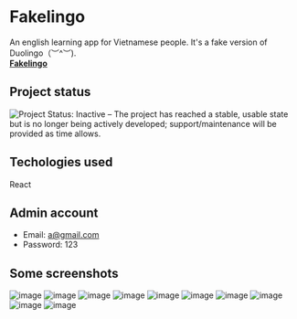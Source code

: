 # Fakelingo
An english learning app for Vietnamese people. It's a fake version of Duolingo（︶^︶).
<br />**[Fakelingo](https://english-learning-app.vercel.app/)**

## Project status
<image src="https://www.repostatus.org/badges/latest/inactive.svg" 
  alt="Project Status: Inactive – The project has reached a stable, usable state but is no longer being actively developed; support/maintenance will be provided as time allows."
  target="https://www.repostatus.org/#inactive">

## Techologies used
  React

## Admin account
  * Email: a@gmail.com
  * Password: 123

## Some screenshots
  ![image](https://user-images.githubusercontent.com/64318804/174578027-f5098555-2f59-485b-9517-d2f2da690285.png)
  ![image](https://user-images.githubusercontent.com/64318804/174578195-371c1ba1-ab1a-499f-879c-242733e9f5ce.png)
  ![image](https://user-images.githubusercontent.com/64318804/174578305-14aa4c7f-b206-46d2-ac1d-4a61664c45a5.png)
  ![image](https://user-images.githubusercontent.com/64318804/174579085-95afcc07-5fc1-4a55-b64e-7a06de212bbe.png)
  ![image](https://user-images.githubusercontent.com/64318804/174579306-daf2d52c-887f-46d5-a45a-b04d50016fc1.png)
  ![image](https://user-images.githubusercontent.com/64318804/174579427-13be0b58-de4d-44d2-8325-006461e5e999.png)
  ![image](https://user-images.githubusercontent.com/64318804/174579563-adfc6486-0823-4c8a-a805-8c7b14c03304.png)
  ![image](https://user-images.githubusercontent.com/64318804/174579776-c9b9f10f-a20d-4537-ac6c-6d51bab998d8.png)
  ![image](https://user-images.githubusercontent.com/64318804/174579979-727fe0e3-dc6f-41e0-9240-f95dc7d86dab.png)
  ![image](https://user-images.githubusercontent.com/64318804/174580046-8b4e59b7-fea5-435a-9954-8afc96f2647e.png)


  



